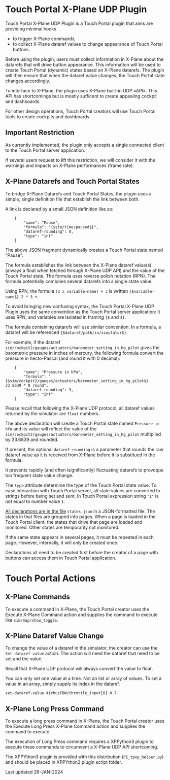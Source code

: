 # Touch Portal X-Plane UDP Plugin

Touch Portal X-Plane UDP Plugin is a Touch Portal plugin that aims are providing minimal hooks
 - to trigger X-Plane commands,
 - to collect X-Plane dataref values to change appearance of Touch Portal buttons.

Before using the plugin, users must collect information in X-Plane about the datarefs
that will drive button appearance.
This information will be used to create Touch Portal (dynamic) states based on X-Plane datarefs.
The plugin will then ensure that when the dataref value changes, the Touch Portal state changes accordingly.

To interface to X-Plane, the plugin uses X-Plane built-in UDP «API».
This API has shortcomings but is mostly sufficent to create appealing cockpit and dashboards.

For other design operations, Touch Portal creators will use Touch Portal tools to create cockpits and dashboards.

## Important Restriction

As currently implemented, the plugin only accepts a single connected client to the Touch Portal server application.

If several users request to lift this restriction, we will consider it
with the warnings and impacts on X-Plane performances (frame rate).

## X-Plane Datarefs and Touch Portal States

To bridge X-Plane Datarefs and Touch Portal States, the plugin uses a simple,
single definition file that establish the link between both.

A link is declared by a small JSON definition like so:

```
    {
        "name": "Pause",
        "formula": "{$sim/time/paused$}",
        "dataref-rounding": 0,
        "type": "int"
    }
```

The above JSON fragment dynamically creates a Touch Portal state named "Pause".

The formula establishes the link between the X-Plane dataref value(s)
(always a float when fetched through X-Plane UDP API)
and the value of the Touch Portal state.
The formula uses reverse polish notation (RPN).
The formula potentially combines several datarefs into a single state value.

Using RPN, the formula `(2 x variable-name) + 3` is written `{$variable-name$} 2 * 3 +`.

To avoid bringing new confusing syntax, the Touch Portal X-Plane UDP Plugin uses the same convention
as the Touch Portal server application: It uses RPN, and variables are isolated in framing `{$` and `$}`.

The formula containing datarefs will use similar convention.
In a formula, a dataref will be referenced `{$dataref/path/in/simulator$}`.

For exemple, if the dataref `sim/cockpit2/gauges/actuators/barometer_setting_in_hg_pilot`
gives the barometric pressure in inches of mercury,
the following formula convert the pressure in hecto-Pascal (and round it with 0 decimal):
```
    {
        "name": "Pressure in hPa",
        "formula": "{$sim/cockpit2/gauges/actuators/barometer_setting_in_hg_pilot$} 33.8639 * 0 round",
        "dataref-rounding": 3,
        "type": "int"
    }
```

Please recall that following the X-Plane UDP protocol, all dataref values returned by the simulator
are `float` numbers.

The above declaration will create a Touch Portal state named `Pressure in hPa` and its value
will reflect the value of the `sim/cockpit2/gauges/actuators/barometer_setting_in_hg_pilot` multiplied by 33.6839 and rounded.

If present, the optional `dataref-rounding` is a parameter that rounds the raw dataref value as it is received
from X-Plane before it is substitued in the formula.

It prevents rapidly (and often isignificantly) fluctuating datarefs to provoque too frequent state value change.

The `type` attribute determine the type of the Touch Portal state value.
To ease interaction with Touch Portal server, all state values are converted to strings
before being set and sent.
In Touch Portal expression string `"1"` is not equal to number value `1`.


[All declarations are in the file](https://github.com/devleaks/TouchPortal-X-Plane-UDP/blob/main/docs/states.md)
`states.json` in a JSON-formatted file.
The states in that files are grouped into pages.
When a page is loaded in the Touch Portal client, the states that drive that page
are loaded and monitored. Other states are temporarily not monitored.

If the same state appears in several pages, it must be repeated in each page.
However, internally, it will only be created once.

Declarations all need to be created first before the creator of a page with buttons
can access them in Touch Portal application.

# Touch Portal Actions

## X-Plane Commands

To execute a command in X-Plane, the Touch Portal creator uses the Execute X-Plane Command action
and supplies the command to execute like `sim/map/show_toggle`.

## X-Plane Dataref Value Change

To change the value of a dataref in the simulator, the creator can use the `Set dataref value` action.
The action will need the dataref that need to be set and the value.

Recall that X-Plane UDP protocol will always convert the value to float.

You can only set one value at a time. Not an list or array of values.
To set a value in an array, simply supply its index in the dataref.

```
set-dataref-value AirbusFBW/throttle_input[0] 0.7
```

## X-Plane Long Press Command

To execute a long press command in X-Plane, the Touch Portal creator uses the Execute Long Press X-Plane Command action
and supplies the command to execute.

The execution of Long Press command requires a XPPython3 plugin to execute these commands
to circumvent a X-Plane UDP API shortcoming.

The XPPYthon3 plugin is provided with this distribution (`PI_tpxp_helper.py`) and should be placed
in XPPYthon3 plugin script folder.


Last updated 26-JAN-2024
